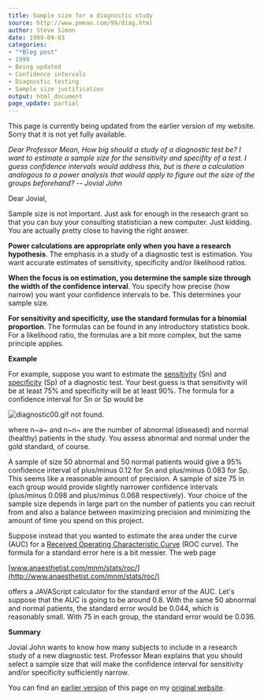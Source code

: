 ```yaml
---
title: Sample size for a diagnostic study
source: http://www.pmean.com/99/diag.html
author: Steve Simon
date: 1999-09-03
categories:
- "*Blog post"
- 1999
- Being updated
- Confidence intervals
- Diagnostic testing
- Sample size justification
output: html_document
page_update: partial
---
```


This page is currently being updated from the earlier version of my website. Sorry that it is not yet fully available.

*Dear Professor Mean, How big should a study of a diagnostic test be? I want to estimate a sample size for the sensitivity and specifity of a test. I guess confidence intervals would address this, but is there a calculation analogous to a power analysis that would apply to figure out the size of the groups beforehand? -- Jovial John*

Dear Jovial,

Sample size is not important. Just ask for enough in the research grant so that you can buy your consulting statistician a new computer. Just kidding. You are actually pretty close to having the right answer.

**Power calculations are appropriate only when you have a research hypothesis**. The emphasis in a study of a diagnostic test is estimation. You want accurate estimates of sensitivity, specificity and/or likelihood ratios.

**When the focus is on estimation, you determine the sample size through the width of the confidence interval**. You specify how precise (how narrow) you want your confidence intervals to be. This determines your sample size.

**For sensitivity and specificity, use the standard formulas for a binomial proportion**. The formulas can be found in any introductory statistics book. For a likelihood ratio, the formulas are a bit more complex, but the same principle applies.

**Example**

For example, suppose you want to estimate the [sensitivity](../definitions/sensitivity.htm) (Sn) and [specificity](../definitions/specificity.htm) (Sp) of a diagnostic test. Your best guess is that sensitivity will be at least 75% and specificity will be at least 90%. The formula for a confidence interval for Sn or Sp would be

![diagnostic00.gif not found.](../../../web/images/99/diag01.png)

where n~a~ and n~n~ are the number of abnormal (diseased) and normal (healthy) patients in the study. You assess abnormal and normal under the gold standard, of course.

A sample of size 50 abnormal and 50 normal patients would give a 95% confidence interval of plus/minus 0.12 for Sn and plus/minus 0.083 for Sp. This seems like a reasonable amount of precision. A sample of size 75 in each group would provide slightly narrower confidence intervals (plus/minus 0.098 and plus/minus 0.068 respectively). Your choice of the sample size depends in large part on the number of patients you can recruit from and also a balance between maximizing precision and minimizing the amount of time you spend on this project.

Suppose instead that you wanted to estimate the area under the curve (AUC) for a [Received Operating Characteristic Curve](roc.html) (ROC curve). The formula for a standard error here is a bit messier. The web page

[www.anaesthetist.com/mnm/stats/roc/](http://www.anaesthetist.com/mnm/stats/roc/)

offers a JAVAScript calculator for the standard error of the AUC. Let's suppose that the AUC is going to be around 0.8. With the same 50 abnormal and normal patients, the standard error would be 0.044, which is reasonably small. With 75 in each group, the standard error would be 0.036.

**Summary**

Jovial John wants to know how many subjects to include in a research study of a new diagnostic test. Professor Mean explains that you should select a sample size that will make the confidence interval for sensitivity and/or specificity sufficiently narrow.

You can find an [earlier version][sim1] of this page on my [original website][sim2].

[sim1]: http://www.pmean.com/99/diag.html
[sim2]: http://www.pmean.com/original_site.html
